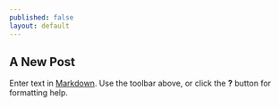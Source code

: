 ```yaml
---
published: false
layout: default
---
```


## A New Post

Enter text in [Markdown](http://daringfireball.net/projects/markdown/). Use the toolbar above, or click the **?** button for formatting help.
